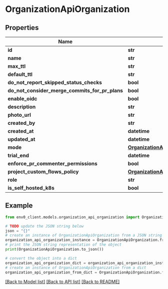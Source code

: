 # OrganizationApiOrganization


## Properties

Name | Type | Description | Notes
------------ | ------------- | ------------- | -------------
**id** | **str** |  | 
**name** | **str** |  | 
**max_ttl** | **str** |  | [optional] 
**default_ttl** | **str** |  | [optional] 
**do_not_report_skipped_status_checks** | **bool** |  | [optional] 
**do_not_consider_merge_commits_for_pr_plans** | **bool** |  | [optional] 
**enable_oidc** | **bool** |  | [optional] 
**description** | **str** |  | [optional] 
**photo_url** | **str** |  | [optional] 
**created_by** | **str** |  | 
**created_at** | **datetime** |  | [optional] 
**updated_at** | **datetime** |  | [optional] 
**mode** | [**OrganizationApiOrganizationMode**](OrganizationApiOrganizationMode.md) |  | 
**trial_end** | **datetime** |  | [optional] 
**enforce_pr_commenter_permissions** | **bool** |  | [optional] 
**project_custom_flows_policy** | [**OrganizationApiProjectCustomFlowsPolicy**](OrganizationApiProjectCustomFlowsPolicy.md) |  | 
**role** | **str** |  | 
**is_self_hosted_k8s** | **bool** |  | [optional] 

## Example

```python
from env0_client.models.organization_api_organization import OrganizationApiOrganization

# TODO update the JSON string below
json = "{}"
# create an instance of OrganizationApiOrganization from a JSON string
organization_api_organization_instance = OrganizationApiOrganization.from_json(json)
# print the JSON string representation of the object
print(OrganizationApiOrganization.to_json())

# convert the object into a dict
organization_api_organization_dict = organization_api_organization_instance.to_dict()
# create an instance of OrganizationApiOrganization from a dict
organization_api_organization_from_dict = OrganizationApiOrganization.from_dict(organization_api_organization_dict)
```
[[Back to Model list]](../README.md#documentation-for-models) [[Back to API list]](../README.md#documentation-for-api-endpoints) [[Back to README]](../README.md)


